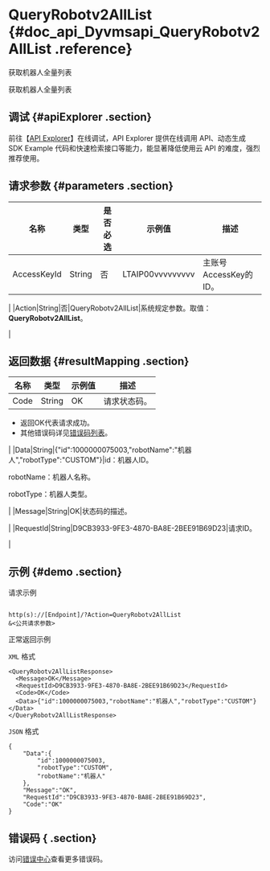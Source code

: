 # QueryRobotv2AllList {#doc_api_Dyvmsapi_QueryRobotv2AllList .reference}

获取机器人全量列表

获取机器人全量列表

## 调试 {#apiExplorer .section}

前往【[API Explorer](https://api.aliyun.com/#product=Dyvmsapi&api=QueryRobotv2AllList)】在线调试，API Explorer 提供在线调用 API、动态生成 SDK Example 代码和快速检索接口等能力，能显著降低使用云 API 的难度，强烈推荐使用。

## 请求参数 {#parameters .section}

|名称|类型|是否必选|示例值|描述|
|--|--|----|---|--|
|AccessKeyId|String|否|LTAIP00vvvvvvvvv|主账号AccessKey的ID。

 |
|Action|String|否|QueryRobotv2AllList|系统规定参数。取值：**QueryRobotv2AllList**。

 |

## 返回数据 {#resultMapping .section}

|名称|类型|示例值|描述|
|--|--|---|--|
|Code|String|OK|请求状态码。

 -   返回OK代表请求成功。
-   其他错误码详见[错误码列表](~~112502~~)。

 |
|Data|String|\{"id":1000000075003,"robotName":"机器人","robotType":"CUSTOM"\}|id：机器人ID。

 robotName：机器人名称。

 robotType：机器人类型。

 |
|Message|String|OK|状态码的描述。

 |
|RequestId|String|D9CB3933-9FE3-4870-BA8E-2BEE91B69D23|请求ID。

 |

## 示例 {#demo .section}

请求示例

``` {#request_demo}

http(s)://[Endpoint]/?Action=QueryRobotv2AllList
&<公共请求参数>

```

正常返回示例

`XML` 格式

``` {#xml_return_success_demo}
<QueryRobotv2AllListResponse>
  <Message>OK</Message>
  <RequestId>D9CB3933-9FE3-4870-BA8E-2BEE91B69D23</RequestId>
  <Code>OK</Code>
  <Data>{"id":1000000075003,"robotName":"机器人","robotType":"CUSTOM"}</Data>
</QueryRobotv2AllListResponse>

```

`JSON` 格式

``` {#json_return_success_demo}
{
	"Data":{
		"id":1000000075003,
		"robotType":"CUSTOM",
		"robotName":"机器人"
	},
	"Message":"OK",
	"RequestId":"D9CB3933-9FE3-4870-BA8E-2BEE91B69D23",
	"Code":"OK"
}
```

## 错误码 { .section}

访问[错误中心](https://error-center.aliyun.com/status/product/Dyvmsapi)查看更多错误码。

